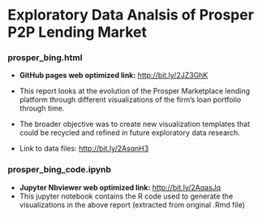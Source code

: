 # Exploratory Data Analsis of Prosper P2P Lending Market

### prosper_bing.html
* **GitHub pages web optimized link:** http://bit.ly/2JZ3GhK

* This report looks at the evolution of the Prosper Marketplace lending platform through different visualizations of the firm’s loan portfolio through time.  

* The broader objective was to create new visualization templates that could be recycled and refined in future exploratory data research. 

* Link to data files: http://bit.ly/2AsqnH3

### prosper_bing_code.ipynb 
* **Jupyter Nbviewer web optimized link:** http://bit.ly/2AqasJq
* This jupyter notebook contains the R code used to generate the visualizations in the above report (extracted from original .Rmd file)



